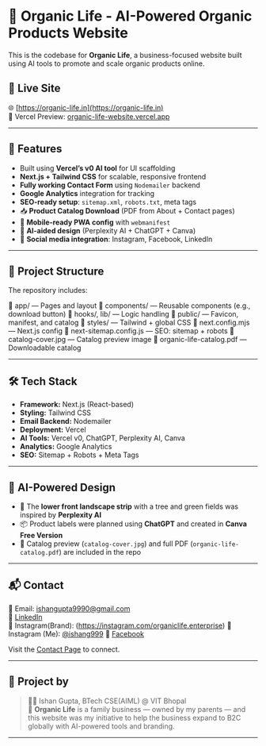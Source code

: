 # 🌿 Organic Life - AI-Powered Organic Products Website

This is the codebase for **Organic Life**, a business-focused website built using AI tools to promote and scale organic products online.

## 🔗 Live Site

🌐 [https://organic-life.in](https://organic-life.in)  
🧪 Vercel Preview: [organic-life-website.vercel.app](https://organic-life-website.vercel.app)

---

## 🚀 Features

- Built using **Vercel’s v0 AI tool** for UI scaffolding
- **Next.js + Tailwind CSS** for scalable, responsive frontend
- **Fully working Contact Form** using `Nodemailer` backend
- **Google Analytics** integration for tracking
- **SEO-ready setup**: `sitemap.xml`, `robots.txt`, meta tags
- 📥 **Product Catalog Download** (PDF from About + Contact pages)
- 📱 **Mobile-ready PWA config** with `webmanifest`
- 🧠 **AI-aided design** (Perplexity AI + ChatGPT + Canva)
- 🔗 **Social media integration**: Instagram, Facebook, LinkedIn

---

## 📁 Project Structure

The repository includes:

📂 app/ — Pages and layout
📂 components/ — Reusable components (e.g., download button)
📂 hooks/, lib/ — Logic handling
📂 public/ — Favicon, manifest, and catalog
📂 styles/ — Tailwind + global CSS
📄 next.config.mjs — Next.js config
📄 next-sitemap.config.js — SEO: sitemap + robots
📄 catalog-cover.jpg — Catalog preview image
📄 organic-life-catalog.pdf — Downloadable catalog


---

## 🛠️ Tech Stack

- **Framework:** Next.js (React-based)
- **Styling:** Tailwind CSS
- **Email Backend:** Nodemailer
- **Deployment:** Vercel
- **AI Tools:** Vercel v0, ChatGPT, Perplexity AI, Canva
- **Analytics:** Google Analytics
- **SEO:** Sitemap + Robots + Meta Tags

---

## 🧠 AI-Powered Design

- 🌄 The **lower front landscape strip** with a tree and green fields was inspired by **Perplexity AI**
- 📦 Product labels were planned using **ChatGPT** and created in **Canva Free Version**
- 📂 Catalog preview (`catalog-cover.jpg`) and full PDF (`organic-life-catalog.pdf`) are included in the repo

---

## 📬 Contact

📧 Email: [ishangupta9990@gmail.com](mailto:ishangupta9990@gmail.com)  
🔗 [LinkedIn](www.linkedin.com/in/ishan-gupta-77b879326/)  
📸 Instagram(Brand): (https://instagram.com/organiclife.enterprise) 
👤 Instagram (Me): [@ishang999]((https://www.instagram.com/ishang999/)) 
📘 [Facebook](https://facebook.com/organiclife.enterprise)

Visit the [Contact Page](https://organic-life.in/contact) to connect.

---

## 🏁 Project by

> 👨‍💻 Ishan Gupta, BTech CSE(AIML) @ VIT Bhopal  
> 🏢 **Organic Life** is a family business — owned by my parents — and this website was my initiative to help the business expand to B2C globally with AI-powered tools and branding.

---




